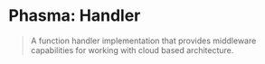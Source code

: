 # Phasma: Handler

> A function handler implementation that provides middleware capabilities for working with cloud based architecture.
